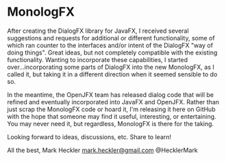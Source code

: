 MonologFX
=========

After creating the DialogFX library for JavaFX, I received several suggestions and requests for additional or different
functionality, some of which ran counter to the interfaces and/or intent of the DialogFX "way of doing things". Great
ideas, but not completely compatible with the existing functionality. Wanting to incorporate these capabilities, 
I started over...incorporating some parts of DialogFX into the new MonologFX, as I called it, but taking it in a 
different direction when it seemed sensible to do so.

In the meantime, the OpenJFX team has released dialog code that will be refined and eventually incorporated into 
JavaFX and OpenJFX. Rather than just scrap the MonologFX code or hoard it, I'm releasing it here on GitHub with the 
hope that someone may find it useful, interesting, or entertaining. You may never need it, but regardless,
MonologFX is there for the taking.

Looking forward to ideas, discussions, etc. Share to learn!

All the best,
Mark Heckler
mark.heckler@gmail.com
@HecklerMark
